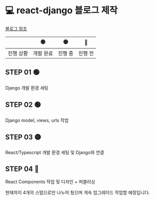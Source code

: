 # 💻 react-django 블로그 제작

[블로그 참조](https://velog.io/@tnstjd120/series/React-Django)

|   |🟢 |🟡 |🔴 
|----|:----:|:----:|:----:
|진행 상황|개발 완료|진행 중|진행 전

## STEP 01 🟢
Django 개발 환경 세팅 

## STEP 02 🟢
Django model, views, urls 작업 

## STEP 03 🟡
React/Typescript 개발 환경 세팅 및 Django와 연결 

## STEP 04 🔴
React Components 작업 및 디자인 + 퍼블리싱 

현재까지 4개의 스텝으로만 나누어 뒀으며 게속 업그레이드 작업할 예정입니다.